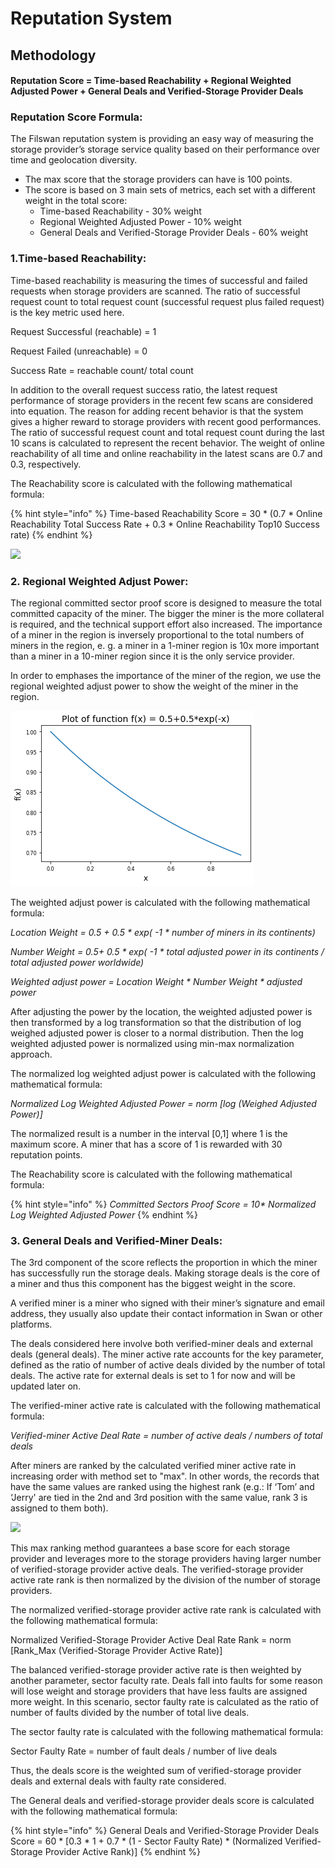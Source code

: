 # Reputation System

## Methodology

#### Reputation Score = Time-based Reachability + Regional Weighted Adjusted Power + General Deals and Verified-Storage Provider Deals

### Reputation Score Formula:

The Filswan reputation system is providing an easy way of measuring the storage provider’s storage service quality based on their performance over time and geolocation diversity.

* The max score that the storage providers can have is 100 points.
* The score is based on 3 main sets of metrics, each set with a different weight in the total score:
  * Time-based Reachability - 30% weight
  * Regional Weighted Adjusted Power - 10% weight
  * General Deals and Verified-Storage Provider Deals - 60% weight

### 1.Time-based Reachability:

Time-based reachability is measuring the times of successful and failed requests when storage providers are scanned. The ratio of successful request count to total request count (successful request plus failed request) is the key metric used here.

Request Successful (reachable) = 1

Request Failed (unreachable) = 0

Success Rate = reachable count/ total count

In addition to the overall request success ratio, the latest request performance of storage providers in the recent few scans are considered into equation. The reason for adding recent behavior is that the system gives a higher reward to storage providers with recent good performances. The ratio of successful request count and total request count during the last 10 scans is calculated to represent the recent behavior. The weight of online reachability of all time and online reachability in the latest scans are 0.7 and 0.3, respectively.

The Reachability score is calculated with the following mathematical formula:

{% hint style="info" %}
Time-based Reachability Score = 30 \* (0.7 \* Online Reachability Total Success Rate + 0.3 \* Online Reachability Top10 Success rate)
{% endhint %}

![](https://www.filswan.com/static/img/Methodology.3b35506.png)

### **2. Regional Weighted Adjust Power:** <a href="#reputationsystemdesign-2.regionalweightedadjustpower" id="reputationsystemdesign-2.regionalweightedadjustpower"></a>

The regional committed sector proof score is designed to measure the total committed capacity of the miner. The bigger the miner is the more collateral is required, and the technical support effort also increased. The importance of a miner in the region is inversely proportional to the total numbers of miners in the region, e. g. a miner in a 1-miner region is 10x more important than a miner in a 10-miner region since it is the only service provider.

In order to emphases the importance of the miner of the region, we use the regional weighted adjust power to show the weight of the miner in the region.

![](../../.gitbook/assets/1.png)

The weighted adjust power is calculated with the following mathematical formula:

&#x20;                                         _Location Weight = 0.5 + 0.5 \* exp( -1 \* number of miners in its continents)_

&#x20;                                         _Number Weight  = 0.5+ 0.5 \* exp( -1 \* total adjusted power in its continents / total adjusted power worldwide)_&#x20;

&#x20;                                         _Weighted adjust power = Location Weight \* Number Weight \* adjusted power_

After adjusting the power by the location, the weighted adjusted power is then transformed by a log transformation so that the distribution of log weighed adjusted power is closer to a normal distribution. Then the log weighted adjusted power is normalized using min-max normalization approach.

The normalized log weighted adjust power is calculated with the following mathematical formula:

&#x20;                                       _Normalized Log Weighted Adjusted Power = norm \[log (Weighed Adjusted Power)]_

The normalized result is a number in the interval \[0,1] where 1 is the maximum score. A miner that has a score of 1 is rewarded with 30 reputation points.

The Reachability score is calculated with the following mathematical formula:

{% hint style="info" %}
_Committed Sectors Proof Score = 10\* Normalized Log Weighted Adjusted Power_
{% endhint %}

### **3. General Deals and Verified-Miner Deals:** <a href="#reputationsystemdesign-3.generaldealsandverified-minerdeals" id="reputationsystemdesign-3.generaldealsandverified-minerdeals"></a>

The 3rd component of the score reflects the proportion in which the miner has successfully run the storage deals. Making storage deals is the core of a miner and thus this component has the biggest weight in the score.&#x20;

A verified miner is a miner who signed with their miner’s signature and email address, they usually also update their contact information in Swan or other platforms.

The deals considered here involve both verified-miner deals and external deals (general deals). The miner active rate accounts for the key parameter, defined as the ratio of number of active deals divided by the number of total deals. The active rate for external deals is set to 1 for now and will be updated later on.

The verified-miner active rate is calculated with the following mathematical formula:

&#x20;  _Verified-miner Active Deal Rate = number of active deals / numbers of total deals_

After miners are ranked by the calculated verified miner active rate in increasing order with method set to "max". In other words, the records that have the same values are ranked using the highest rank (e.g.: If ‘Tom’ and ‘Jerry' are tied in the 2nd and 3rd position with the same value, rank 3 is assigned to them both).&#x20;

![](https://www.filswan.com/static/img/Methodology3.905c15e.png)

This max ranking method guarantees a base score for each storage provider and leverages more to the storage providers having larger number of verified-storage provider active deals. The verified-storage provider active rate rank is then normalized by the division of the number of storage providers.

The normalized verified-storage provider active rate rank is calculated with the following mathematical formula:

Normalized Verified-Storage Provider Active Deal Rate Rank = norm \[Rank\_Max (Verified-Storage Provider Active Rate)]

The balanced verified-storage provider active rate is then weighted by another parameter, sector faculty rate. Deals fall into faults for some reason will lose weight and storage providers that have less faults are assigned more weight. In this scenario, sector faulty rate is calculated as the ratio of number of faults divided by the number of total live deals.

The sector faulty rate is calculated with the following mathematical formula:

Sector Faulty Rate = number of fault deals / number of live deals

Thus, the deals score is the weighted sum of verified-storage provider deals and external deals with faulty rate considered.

The General deals and verified-storage provider deals score is calculated with the following mathematical formula:

{% hint style="info" %}
General Deals and Verified-Storage Provider Deals Score = 60 \* \[0.3 \* 1 + 0.7 \* (1 - Sector Faulty Rate) \* (Normalized Verified-Storage Provider Active Rank)]
{% endhint %}
